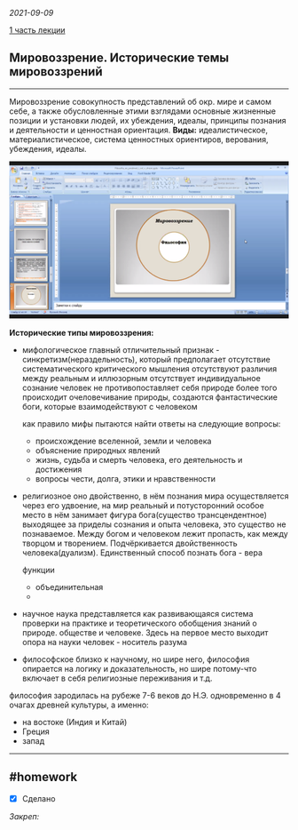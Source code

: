 *2021-09-09*

[1 часть лекции](Philosophy(1).md)

## Мировоззрение. Исторические темы мировоззрений

---

Мировоззрение совокупность представлений об окр. мире и самом себе, а также обусловленные этими взглядами основные жизненные позиции и установки людей, их убеждения, идеалы, принципы познания и деятельности и ценностная ориентация.
**Виды:** идеалистическое, материалистическое, система ценностных ориентиров, верования, убеждения, идеалы.

![](../Files/Pasted%20image%2020210909131728.png)

**Исторические типы мировоззрения:**
- мифологическое
	главный отличительный признак - синкретизм(нераздельность), который предполагает отсутствие систематического критического мышления
	отсутствуют различия между реальным и иллюзорным
	отсутствует индивидуальное сознание
	человек не противопоставляет себя природе более того происходит очеловечивание природы, создаются фантастические боги, которые взаимодействуют с человеком

	как правило мифы пытаются найти ответы на следующие вопросы:
	- происхождение вселенной, земли и человека
	- объяснение природных явлений
	- жизнь, судьба и смерть человека, его деятельность и достижения
	- вопросы чести, долга, этики и нравственности

- религиозное
	оно двойственно, в нём познания мира осуществляется через его удвоение, на мир реальный и потусторонний
	особое место в нём занимает фигура бога(существо трансцендентное) выходящее за приделы сознания и опыта человека, это существо не познаваемое.
	Между богом и человеком лежит пропасть, как между творцом и творением. Подчёркивается двойственность человека(дуализм).
	Единственный способ познать бога - вера
	
	функции
	- объединительная
	- 

- научное
	наука представляется как развивающаяся система проверки на практике и теоретического обобщения знаний о природе. обществе и человеке. Здесь на первое место выходит опора на науки
	человек - носитель разума
- философское
	близко к научному, но шире него, философия опирается на логику и доказательность, но шире
	потому-что включает в себя религиозные переживания и т.д.

философия зародилась на рубеже 7-6 веков до Н.Э. одновременно в 4 очагах древней культуры, а именно:
- на востоке (Индия и Китай)
- Греция
- запад

---

##    #homework 

- [x]  Сделано

_Закреп:_
